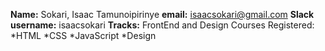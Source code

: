 **Name:** Sokari, Isaac Tamunoipirinye
**email:** isaacsokari@gmail.com
**Slack username:** isaacsokari
**Tracks:** FrontEnd and Design
Courses Registered: 
*HTML
*CSS
*JavaScript
*Design
